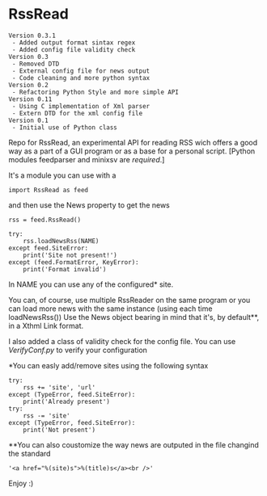 RssRead
=======

    Version 0.3.1
     - Added output format sintax regex
     - Added config file validity check
    Version 0.3
     - Removed DTD
     - External config file for news output
     - Code cleaning and more python syntax
    Version 0.2
     - Refactoring Python Style and more simple API
    Version 0.11
     - Using C implementation of Xml parser
     - Extern DTD for the xml config file
    Version 0.1
     - Initial use of Python class

Repo for RssRead, an experimental API for reading RSS wich offers a good way as a part of a GUI program
or as a base for a personal script. 
[Python modules feedparser and minixsv are *required*.]

It's a module you can use with a 

    import RssRead as feed
    
    
and then use the News property to get the news

    rss = feed.RssRead() 
    
    try:
        rss.loadNewsRss(NAME)
    except feed.SiteError:
        print('Site not present!')
    except (feed.FormatError, KeyError):
        print('Format invalid')


In NAME you can use any of the configured* site.

You can, of course, use multiple RssReader on the same program or you can load more news with the same instance (using each time loadNewsRss())
Use the News object bearing in mind that it's, by default**, in a Xthml Link format.

I also added a class of validity check for the config file. 
You can use *VerifyConf.py* to verify your configuration
    

*You can easly add/remove sites using the following syntax

    try:
        rss += 'site', 'url'
    except (TypeError, feed.SiteError):
        print('Already present')
    try:
        rss -= 'site'
    except (TypeError, feed.SiteError):
        print('Not present')
    
**You can also coustomize the way news are outputed in the file changind the standard

    '<a href="%(site)s">%(title)s</a><br />'

Enjoy :)
